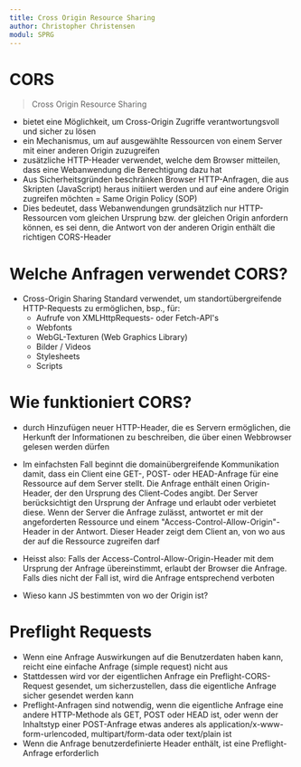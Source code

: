 ```yaml
---
title: Cross Origin Resource Sharing
author: Christopher Christensen
modul: SPRG
---
```



# CORS
> Cross Origin Resource Sharing

- bietet eine Möglichkeit, um Cross-Origin Zugriffe verantwortungsvoll und sicher zu lösen
- ein Mechanismus, um auf ausgewählte Ressourcen von einem Server mit einer anderen Origin zuzugreifen
- zusätzliche HTTP-Header verwendet, welche dem Browser mitteilen, dass eine Webanwendung die Berechtigung dazu hat
- Aus Sicherheitsgründen beschränken Browser HTTP-Anfragen, die aus Skripten (JavaScript) heraus initiiert werden und auf eine andere Origin zugreifen möchten = Same Origin Policy (SOP)
- Dies bedeutet, dass Webanwendungen grundsätzlich nur HTTP-Ressourcen vom gleichen Ursprung bzw. der gleichen Origin anfordern können, es sei denn, die Antwort von der anderen Origin enthält die richtigen CORS-Header

# Welche Anfragen verwendet CORS?
- Cross-Origin Sharing Standard verwendet, um standortübergreifende HTTP-Requests zu ermöglichen, bsp., für: 
  - Aufrufe von XMLHttpRequests- oder Fetch-API's 
  - Webfonts 
  - WebGL-Texturen (Web Graphics Library) 
  - Bilder / Videos 
  - Stylesheets 
  - Scripts 

# Wie funktioniert CORS?
- durch Hinzufügen neuer HTTP-Header, die es Servern ermöglichen, die Herkunft der Informationen zu beschreiben, die über einen Webbrowser gelesen werden dürfen
- Im einfachsten Fall beginnt die domainübergreifende Kommunikation damit, dass ein Client eine GET-, POST- oder HEAD-Anfrage für eine Ressource auf dem Server stellt. Die Anfrage enthält einen Origin-Header, der den Ursprung des Client-Codes angibt. Der Server berücksichtigt den Ursprung der Anfrage und erlaubt oder verbietet diese. Wenn der Server die Anfrage zulässt, antwortet er mit der angeforderten Ressource und einem "Access-Control-Allow-Origin"-Header in der Antwort. Dieser Header zeigt dem Client an, von wo aus der auf die Ressource zugreifen darf
- Heisst also: Falls der Access-Control-Allow-Origin-Header mit dem Ursprung der Anfrage übereinstimmt, erlaubt der Browser die Anfrage. Falls dies nicht der Fall ist, wird die Anfrage entsprechend verboten


- Wieso kann JS bestimmten von wo der Origin ist?


# Preflight Requests
- Wenn eine Anfrage Auswirkungen auf die Benutzerdaten haben kann, reicht eine einfache Anfrage (simple request) nicht aus
- Stattdessen wird vor der eigentlichen Anfrage ein Preflight-CORS-Request gesendet, um sicherzustellen, dass die eigentliche Anfrage sicher gesendet werden kann
- Preflight-Anfragen sind notwendig, wenn die eigentliche Anfrage eine andere HTTP-Methode als GET, POST oder HEAD ist, oder wenn der Inhaltstyp einer POST-Anfrage etwas anderes als application/x-www-form-urlencoded, multipart/form-data oder text/plain ist
- Wenn die Anfrage benutzerdefinierte Header enthält, ist eine Preflight-Anfrage erforderlich
